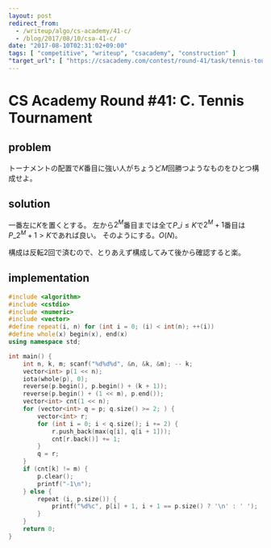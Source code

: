 ```yaml
---
layout: post
redirect_from:
  - /writeup/algo/cs-academy/41-c/
  - /blog/2017/08/10/csa-41-c/
date: "2017-08-10T02:31:02+09:00"
tags: [ "competitive", "writeup", "csacademy", "construction" ]
"target_url": [ "https://csacademy.com/contest/round-41/task/tennis-tournament/" ]
---
```


# CS Academy Round #41: C. Tennis Tournament

## problem

トーナメントの配置で$K$番目に強い人がちょうど$M$回勝つようなものをひとつ構成せよ。

## solution

一番左に$K$を置くとする。
左から$2^M$番目までは全て$P\_i \le K$で$2^M+1$番目は$P\_{2^M+1} \gt K$であれば良い。
そのようにする。$O(N)$。

構成は反転$2$回で済むので、とりあえず構成してみて後から確認すると楽。

## implementation

``` c++
#include <algorithm>
#include <cstdio>
#include <numeric>
#include <vector>
#define repeat(i, n) for (int i = 0; (i) < int(n); ++(i))
#define whole(x) begin(x), end(x)
using namespace std;

int main() {
    int n, k, m; scanf("%d%d%d", &n, &k, &m); -- k;
    vector<int> p(1 << n);
    iota(whole(p), 0);
    reverse(p.begin(), p.begin() + (k + 1));
    reverse(p.begin() + (1 << m), p.end());
    vector<int> cnt(1 << n);
    for (vector<int> q = p; q.size() >= 2; ) {
        vector<int> r;
        for (int i = 0; i < q.size(); i += 2) {
            r.push_back(max(q[i], q[i + 1]));
            cnt[r.back()] += 1;
        }
        q = r;
    }
    if (cnt[k] != m) {
        p.clear();
        printf("-1\n");
    } else {
        repeat (i, p.size()) {
            printf("%d%c", p[i] + 1, i + 1 == p.size() ? '\n' : ' ');
        }
    }
    return 0;
}
```
